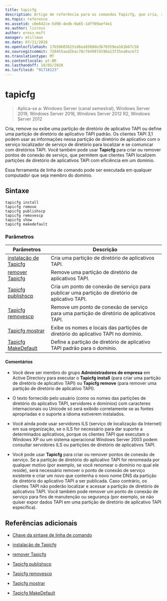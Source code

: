 ```yaml
---
title: tapicfg
description: Artigo de referência para os comandos Tapicfg, que cria, remove ou exibe uma partição de diretório de aplicativo TAPI ou define uma partição de diretório de aplicativo TAPI padrão.
ms.topic: reference
ms.assetid: c0e642ce-5d98-4edb-9a65-1dff09aef4e1
ms.author: lizross
author: eross-msft
manager: mtillman
ms.date: 07/11/2018
ms.openlocfilehash: 17b596036251d6ea8588de3b70359ea161b67c58
ms.sourcegitcommit: 720455aad2bac78cf64997d196a13f35ea0acb73
ms.translationtype: MT
ms.contentlocale: pt-BR
ms.lasthandoff: 10/05/2020
ms.locfileid: "91718123"
---
```

# <a name="tapicfg"></a>tapicfg

> Aplica-se a: Windows Server (canal semestral), Windows Server 2019, Windows Server 2016, Windows Server 2012 R2, Windows Server 2012

Cria, remove ou exibe uma partição de diretório de aplicativo TAPI ou define uma partição de diretório de aplicativo TAPI padrão. Os clientes TAPI 3,1 podem usar as informações nessa partição de diretório de aplicativo com o serviço localizador de serviço de diretório para localizar e se comunicar com diretórios TAPI. Você também pode usar **Tapicfg** para criar ou remover pontos de conexão de serviço, que permitem que clientes TAPI localizem partições de diretório de aplicativos TAPI com eficiência em um domínio.

Essa ferramenta de linha de comando pode ser executada em qualquer computador que seja membro do domínio.

## <a name="syntax"></a>Sintaxe

```
tapicfg install
tapicfg remove
tapicfg publishscp
tapicfg removescp
tapicfg show
tapicfg makedefault
```

### <a name="parameters"></a>Parâmetros

| Parâmetros | Descrição |
|--|--|
| [instalação de Tapicfg](tapicfg-install.md) | Cria uma partição de diretório de aplicativos TAPI. |
| [remover Tapicfg](tapicfg-remove.md) | Remove uma partição de diretório de aplicativos TAPI.|
| [Tapicfg publishscp](tapicfg-publishscp.md) | Cria um ponto de conexão de serviço para publicar uma partição de diretório de aplicativo TAPI. |
| [Tapicfg removescp](tapicfg-removescp.md) | Remove um ponto de conexão de serviço para uma partição de diretório de aplicativos TAPI. |
| [Tapicfg mostrar](tapicfg-show.md) | Exibe os nomes e locais das partições de diretório do aplicativo TAPI no domínio. |
| [Tapicfg MakeDefault](tapicfg-makedefault.md) | Define a partição de diretório de aplicativo TAPI padrão para o domínio. |

#### <a name="remarks"></a>Comentários

- Você deve ser membro do grupo **Administradores de empresa** em Active Directory para executar o **Tapicfg install** (para criar uma partição de diretório de aplicativo TAPI) ou **Tapicfg remove** (para remover uma partição de diretório de aplicativo TAPI).

- O texto fornecido pelo usuário (como os nomes das partições de diretório do aplicativo TAPI, servidores e domínios) com caracteres internacionais ou Unicode só será exibido corretamente se as fontes apropriadas e o suporte a idioma estiverem instalados.

- Você ainda pode usar servidores ILS (serviço de localização da Internet) em sua organização, se o ILS for necessário para dar suporte a determinados aplicativos, porque os clientes TAPI que executam o Windows XP ou um sistema operacional Windows Server 2003 podem consultar servidores ILS ou partições de diretório de aplicativos TAPI.

- Você pode usar **Tapicfg** para criar ou remover pontos de conexão de serviço. Se a partição de diretório do aplicativo TAPI for renomeada por qualquer motivo (por exemplo, se você renomear o domínio no qual ele reside), será necessário remover o ponto de conexão de serviço existente e criar um novo que contenha o novo nome DNS da partição de diretório do aplicativo TAPI a ser publicada. Caso contrário, os clientes TAPI não poderão localizar e acessar a partição de diretório de aplicativos TAPI. Você também pode remover um ponto de conexão de serviço para fins de manutenção ou segurança (por exemplo, se não quiser expor dados TAPI em uma partição de diretório de aplicativo TAPI específica).

## <a name="additional-references"></a>Referências adicionais

- [Chave da sintaxe de linha de comando](command-line-syntax-key.md)

- [instalação de Tapicfg](tapicfg-install.md)

- [remover Tapicfg](tapicfg-remove.md)

- [Tapicfg publishscp](tapicfg-publishscp.md)

- [Tapicfg removescp](tapicfg-removescp.md)

- [Tapicfg mostrar](tapicfg-show.md)

- [Tapicfg MakeDefault](tapicfg-makedefault.md)
